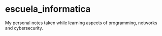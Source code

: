 # escuela_informatica
My personal notes taken while learning aspects of programming, networks and cybersecurity.